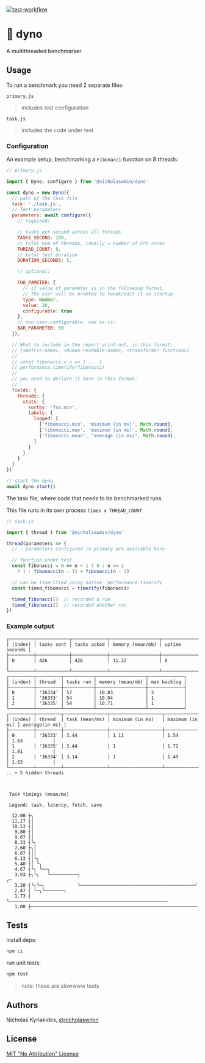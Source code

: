 [![test-workflow][test-badge]][test-workflow]

# :wrench: dyno

A multithreaded benchmarker

## Usage

To run a benchmark you need 2 separate files:

`primary.js`

> includes test configuration

`task.js`

> includes the code under test

### Configuration

An example setup, benchmarking a `Fibonacci` function on 8 threads:

```js
// primary.js

import { Dyno, configure } from '@nicholaswmin/dyno'

const dyno = new Dyno({
  // path of the task file
  task: './task.js',
  // Test parameters
  parameters: await configure({
    // required:

    // tasks per second across all threads
    TASKS_SECOND: 100,
    // total num of threads, ideally = number of CPU cores
    THREAD_COUNT: 8,
    // total test duration
    DURATION_SECONDS: 5,

    // optional:

    FOO_PAMETER: {
      // if value of parameter is in the following format,
      // the user will be promted to tweak/edit it on startup
      type: Number,
      value: 20,
      configurable: true
    },
    // non-user-configurable, use as-is:
    BAR_PARAMETER: 50
  }),

  // What to include in the report print-out, in this format:
  // [<metric-name>, <human-readable-name>, <transformer-function>]
  //
  // const fibonacci = n => { ... }
  // performance.timerify(fibonacci)
  //
  // you need to declare it here in this format:
  //
  fields: {
    threads: {
      stats: {
        sortby: 'foo.min',
        labels: {
          logged: [
            ['fibonacci.min', 'minimum (in ms)', Math.round],
            ['fibonacci.max', 'maximum (in ms)', Math.round],
            ['fibonacci.mean', 'average (in ms)', Math.round],
          ]
        }
      }
    }
  }
})

// start the dyno
await dyno.start()
```

The task file, where code that needs to be benchmarked runs.

This file runs in its own process `times x THREAD_COUNT`

```js
// task.js

import { thread } from '@nicholaswmin/dyno'

thread(parameters => {
  // - parameters configured in primary are available here

  // function under test
  const fibonacci = n => n < 1 ? 0 : n <= 2
    ? 1 : fibonacci(n - 1) + fibonacci(n - 2)

  // can be timerified using native `performance.timerify`
  const timed_fibonacci = timerify(fibonacci)

  timed_fibonacci()  // recorded a run
  timed_fibonacci()  // recorded another run
})
```

### Example output

```console
┌─────────┬────────────┬─────────────┬──────────────────┬────────────────┐
│ (index) │ tasks sent │ tasks acked │ memory (mean/mb) │ uptime seconds │
├─────────┼────────────┼─────────────┼──────────────────┼────────────────┤
│ 0       │ 426        │ 426         │ 11.22            │ 8              │
└─────────┴────────────┴─────────────┴──────────────────┴────────────────┘
┌─────────┬─────────┬───────────┬──────────────────┬─────────────┐
│ (index) │ thread  │ tasks run │ memory (mean/mb) │ max backlog │
├─────────┼─────────┼───────────┼──────────────────┼─────────────┤
│ 0       │ '36334' │ 57        │ 10.83            │ 3           │
│ 1       │ '36333' │ 54        │ 10.94            │ 1           │
│ 2       │ '36335' │ 54        │ 10.71            │ 1           │
└─────────┴─────────┴───────────┴──────────────────┴─────────────┘
┌─────────┬─────────┬────────────────┬───────────────────┬─────────────────┬────────────────┐
│ (index) │ thread  │ task (mean/ms) │ minimum (in ms)   │ maximum (in ms) │ average(in ms) │
├─────────┼─────────┼────────────────┼───────────────────┼─────────────────┼────────────────┤
│ 0       │ '36333' │ 3.44           │ 1.11              │ 1.54            │ 1.63           │
│ 1       │ '36335' │ 3.44           │ 1                 │ 1.72            │ 1.81           │
│ 2       │ '36334' │ 3.14           │ 1                 │ 1.49            │ 1.63           │
└─────────┴─────────┴────────────────┴───────────────────┴─────────────────┴────────────────┘
.. + 5 hidden threads



 Task timings (mean/ms)

 Legend: task, latency, fetch, save

  12.00 ┼╮
  11.27 ┤│
  10.53 ┤│
   9.80 ┤│
   9.07 ┤│
   8.33 ┤╰╮
   7.60 ┼╮│
   6.87 ┤││
   6.13 ┤│╰╮
   5.40 ┤│ ╰╮
   4.67 ┤╰╮ ╰──╮
   3.93 ┼╮╰╮   ╰──────────╮                                          ╭─
   3.20 ┤╰╮╰─╮            ╰──────────────────────────────────────────╯
   2.47 ┤ ╰─╮╰───────╮
   1.73 ┤   ╰──────────────────────────────────────────────────────────
   1.00 ┼─────────────────────────────────────────────────────────────
```

## Tests

install deps:

```bash
npm ci
```

run unit tests:

```bash
npm test
```

> note: these are slowwww tests

## Authors

Nicholas Kyriakides, [@nicholaswmin][nicholaswmin]

## License

[MIT "No Attribution" License][license]

<!--- Badges -->

[test-badge]: https://github.com/nicholaswmin/dyno/actions/workflows/test.yml/badge.svg
[test-workflow]: https://github.com/nicholaswmin/dyno/actions/workflows/test:unit.yml

[nicholaswmin]: https://github.com/nicholaswmin
[license]: ./LICENSE
